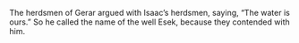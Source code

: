 The herdsmen of Gerar argued with Isaac’s herdsmen, saying, “The water is ours.” So he called the name of the well Esek, because they contended with him.